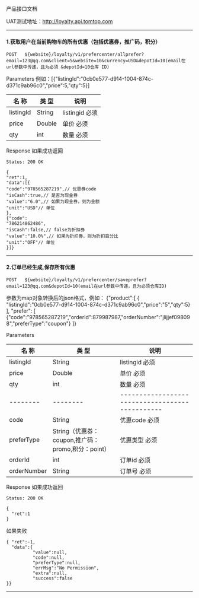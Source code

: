 产品接口文档

UAT测试地址：http://loyalty.api.tomtop.com

---------
#### 1.获取用户在当前购物车的所有优惠（包括优惠券，推广码，积分）
```
POST   ${website}/loyalty/v1/prefercenter/allprefer?email=123@qq.com&client=5&website=10&currency=USD&depotId=10(email在url参数中传递，且为必须 &depotId=10仓库 ID)
```

 Parameters
例如：[{"listingId":"0cb0e577-d914-1004-874c-d371c9ab96c0","price":5,"qty":5}]

|  名 称   |   类 型  |                    说明                                         |
| -------- | -------- | -----------------------------------------------                 |
| listingId|   String| listingid  必须|
| price|   Double| 单价  必须                                |
| qty|   int    | 数量    必须                               |

 Response  如果成功返回

```
Status: 200 OK
```
```
{
"ret":1,
"data":[{
"code":"978565287219",// 优惠券code
"isCash":true,// 是否为现金券
"value":"6.0",// 如果为现金券，则为金额
"unit":"USD"// 单位
},
{"code":
"786214862486",
"isCash":false,// false为折扣券
"value":"10.0%",// 如果为折扣券，则为折扣百分比
"unit":"OFF"// 单位
}]}
```
------------------------------------------------
#### 2.订单已经生成,保存所有优惠
```
POST   ${website}/loyalty/v1/prefercenter/saveprefer?email=123@qq.com&depotId=10(email在url参数中传递，且为必须仓库ID)
```
参数为map对象转换后的json格式，例如：
{"product":[
{
"listingId":"0cb0e577-d914-1004-874c-d371c9ab96c0","price":"5","qty":5}
],
"prefer":
[
{"code":"978565287219","orderId":879987987,"orderNumber":"jlijjef098098","preferType":"coupon"}
]}

 Parameters

|  名 称   |   类 型  |                    说明                                         |
| -------- | -------- | -----------------------------------------------                 |
| listingId|   String| listingid  必须|
| price|   Double| 单价  必须                                |
| qty|   int    | 数量    必须                               |
| -------- | -------- | -----------------------------------------------                 |
| code|   String| 优惠code 必须|
| preferType|   String（优惠券：coupon,推广码：promo,积分：point）| 优惠类型  必须       |
| orderId|   int    | 订单id  必须   |
| orderNumber|   String| 订单号    必须    |


Response  如果成功返回


```
Status: 200 OK
```

```
{
  "ret":1
}

```
如果失败
```
{ "ret":-1,
  "data":{
          "value":null,
          "code":null,
          "preferType":null,
          "errMsg":"No Permission",
          "extra":null,
          "success":false
}}
```
--------------------------------------
